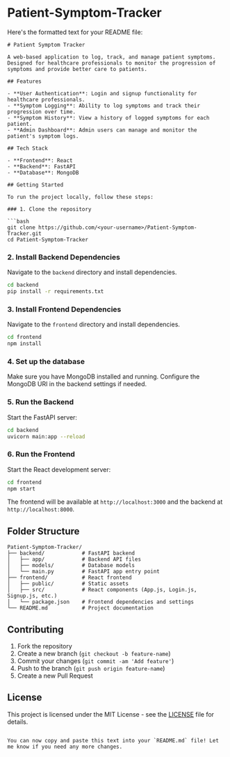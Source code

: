 ﻿# Patient-Symptom-Tracker
Here's the formatted text for your README file:

```
# Patient Symptom Tracker

A web-based application to log, track, and manage patient symptoms. Designed for healthcare professionals to monitor the progression of symptoms and provide better care to patients. 

## Features

- **User Authentication**: Login and signup functionality for healthcare professionals.
- **Symptom Logging**: Ability to log symptoms and track their progression over time.
- **Symptom History**: View a history of logged symptoms for each patient.
- **Admin Dashboard**: Admin users can manage and monitor the patient's symptom logs.
  
## Tech Stack

- **Frontend**: React
- **Backend**: FastAPI
- **Database**: MongoDB

## Getting Started

To run the project locally, follow these steps:

### 1. Clone the repository

```bash
git clone https://github.com/<your-username>/Patient-Symptom-Tracker.git
cd Patient-Symptom-Tracker
```

### 2. Install Backend Dependencies

Navigate to the `backend` directory and install dependencies.

```bash
cd backend
pip install -r requirements.txt
```

### 3. Install Frontend Dependencies

Navigate to the `frontend` directory and install dependencies.

```bash
cd frontend
npm install
```

### 4. Set up the database

Make sure you have MongoDB installed and running. Configure the MongoDB URI in the backend settings if needed.

### 5. Run the Backend

Start the FastAPI server:

```bash
cd backend
uvicorn main:app --reload
```

### 6. Run the Frontend

Start the React development server:

```bash
cd frontend
npm start
```

The frontend will be available at `http://localhost:3000` and the backend at `http://localhost:8000`.

## Folder Structure

```
Patient-Symptom-Tracker/
├── backend/            # FastAPI backend
│   ├── app/            # Backend API files
│   ├── models/         # Database models
│   └── main.py         # FastAPI app entry point
├── frontend/           # React frontend
│   ├── public/         # Static assets
│   ├── src/            # React components (App.js, Login.js, Signup.js, etc.)
│   └── package.json    # Frontend dependencies and settings
└── README.md           # Project documentation
```

## Contributing

1. Fork the repository
2. Create a new branch (`git checkout -b feature-name`)
3. Commit your changes (`git commit -am 'Add feature'`)
4. Push to the branch (`git push origin feature-name`)
5. Create a new Pull Request

## License

This project is licensed under the MIT License - see the [LICENSE](LICENSE) file for details.
```

You can now copy and paste this text into your `README.md` file! Let me know if you need any more changes.
